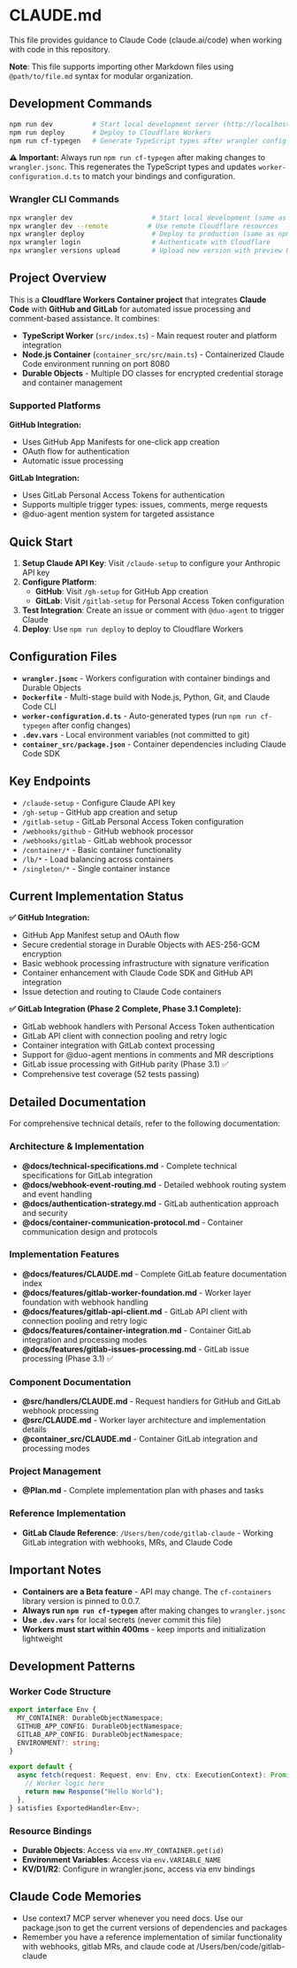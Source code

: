 # CLAUDE.md

This file provides guidance to Claude Code (claude.ai/code) when working with code in this repository.

**Note**: This file supports importing other Markdown files using `@path/to/file.md` syntax for modular organization.

## Development Commands

```bash
npm run dev          # Start local development server (http://localhost:8787)
npm run deploy       # Deploy to Cloudflare Workers
npm run cf-typegen   # Generate TypeScript types after wrangler config changes
```

**⚠️ Important:** Always run `npm run cf-typegen` after making changes to `wrangler.jsonc`. This regenerates the TypeScript types and updates `worker-configuration.d.ts` to match your bindings and configuration.

### Wrangler CLI Commands

```bash
npx wrangler dev                    # Start local development (same as npm run dev)
npx wrangler dev --remote          # Use remote Cloudflare resources
npx wrangler deploy                 # Deploy to production (same as npm run deploy)
npx wrangler login                  # Authenticate with Cloudflare
npx wrangler versions upload        # Upload new version with preview URL
```

## Project Overview

This is a **Cloudflare Workers Container project** that integrates **Claude Code** with **GitHub and GitLab** for automated issue processing and comment-based assistance. It combines:
- **TypeScript Worker** (`src/index.ts`) - Main request router and platform integration
- **Node.js Container** (`container_src/src/main.ts`) - Containerized Claude Code environment running on port 8080
- **Durable Objects** - Multiple DO classes for encrypted credential storage and container management

### Supported Platforms

**GitHub Integration:**
- Uses GitHub App Manifests for one-click app creation
- OAuth flow for authentication
- Automatic issue processing

**GitLab Integration:**
- Uses GitLab Personal Access Tokens for authentication
- Supports multiple trigger types: issues, comments, merge requests
- @duo-agent mention system for targeted assistance

## Quick Start

1. **Setup Claude API Key**: Visit `/claude-setup` to configure your Anthropic API key
2. **Configure Platform**:
   - **GitHub**: Visit `/gh-setup` for GitHub App creation
   - **GitLab**: Visit `/gitlab-setup` for Personal Access Token configuration
3. **Test Integration**: Create an issue or comment with `@duo-agent` to trigger Claude
4. **Deploy**: Use `npm run deploy` to deploy to Cloudflare Workers

## Configuration Files

- **`wrangler.jsonc`** - Workers configuration with container bindings and Durable Objects
- **`Dockerfile`** - Multi-stage build with Node.js, Python, Git, and Claude Code CLI
- **`worker-configuration.d.ts`** - Auto-generated types (run `npm run cf-typegen` after config changes)
- **`.dev.vars`** - Local environment variables (not committed to git)
- **`container_src/package.json`** - Container dependencies including Claude Code SDK

## Key Endpoints

- `/claude-setup` - Configure Claude API key
- `/gh-setup` - GitHub app creation and setup
- `/gitlab-setup` - GitLab Personal Access Token configuration
- `/webhooks/github` - GitHub webhook processor
- `/webhooks/gitlab` - GitLab webhook processor
- `/container/*` - Basic container functionality
- `/lb/*` - Load balancing across containers
- `/singleton/*` - Single container instance

## Current Implementation Status

**✅ GitHub Integration:**
- GitHub App Manifest setup and OAuth flow
- Secure credential storage in Durable Objects with AES-256-GCM encryption
- Basic webhook processing infrastructure with signature verification
- Container enhancement with Claude Code SDK and GitHub API integration
- Issue detection and routing to Claude Code containers

**✅ GitLab Integration (Phase 2 Complete, Phase 3.1 Complete):**
- GitLab webhook handlers with Personal Access Token authentication
- GitLab API client with connection pooling and retry logic
- Container integration with GitLab context processing
- Support for @duo-agent mentions in comments and MR descriptions
- GitLab issue processing with GitHub parity (Phase 3.1) ✅
- Comprehensive test coverage (52 tests passing)

## Detailed Documentation

For comprehensive technical details, refer to the following documentation:

### Architecture & Implementation
- **@docs/technical-specifications.md** - Complete technical specifications for GitLab integration
- **@docs/webhook-event-routing.md** - Detailed webhook routing system and event handling
- **@docs/authentication-strategy.md** - GitLab authentication approach and security
- **@docs/container-communication-protocol.md** - Container communication design and protocols

### Implementation Features
- **@docs/features/CLAUDE.md** - Complete GitLab feature documentation index
- **@docs/features/gitlab-worker-foundation.md** - Worker layer foundation with webhook handling
- **@docs/features/gitlab-api-client.md** - GitLab API client with connection pooling and retry logic
- **@docs/features/container-integration.md** - Container GitLab integration and processing modes
- **@docs/features/gitlab-issues-processing.md** - GitLab issue processing (Phase 3.1) ✅

### Component Documentation
- **@src/handlers/CLAUDE.md** - Request handlers for GitHub and GitLab webhook processing
- **@src/CLAUDE.md** - Worker layer architecture and implementation details
- **@container_src/CLAUDE.md** - Container GitLab integration and processing modes

### Project Management
- **@Plan.md** - Complete implementation plan with phases and tasks

### Reference Implementation
- **GitLab Claude Reference**: `/Users/ben/code/gitlab-claude` - Working GitLab integration with webhooks, MRs, and Claude Code

## Important Notes

- **Containers are a Beta feature** - API may change. The `cf-containers` library version is pinned to 0.0.7.
- **Always run `npm run cf-typegen`** after making changes to `wrangler.jsonc`
- **Use `.dev.vars`** for local secrets (never commit this file)
- **Workers must start within 400ms** - keep imports and initialization lightweight

## Development Patterns

### Worker Code Structure
```typescript
export interface Env {
  MY_CONTAINER: DurableObjectNamespace;
  GITHUB_APP_CONFIG: DurableObjectNamespace;
  GITLAB_APP_CONFIG: DurableObjectNamespace;
  ENVIRONMENT?: string;
}

export default {
  async fetch(request: Request, env: Env, ctx: ExecutionContext): Promise<Response> {
    // Worker logic here
    return new Response("Hello World");
  },
} satisfies ExportedHandler<Env>;
```

### Resource Bindings
- **Durable Objects**: Access via `env.MY_CONTAINER.get(id)`
- **Environment Variables**: Access via `env.VARIABLE_NAME`
- **KV/D1/R2**: Configure in wrangler.jsonc, access via env bindings

## Claude Code Memories

- Use context7 MCP server whenever you need docs. Use our package.json to get the current versions of dependencies and packages
- Remember you have a reference implementation of similar functionality with webhooks, gitlab MRs, and claude code at /Users/ben/code/gitlab-claude